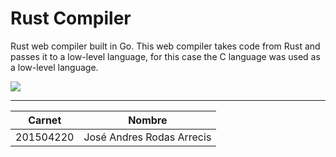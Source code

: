 # Rust Compiler


Rust web compiler built in Go. This web compiler takes code from Rust and passes it to a low-level language, for this case the C language was used as a low-level language.

![](https://i.imgur.com/IYdwlXu.png)
___
| Carnet     | Nombre                     |
| ---------  | -------------------------- |
| 201504220  | José Andres Rodas Arrecis  |
